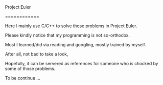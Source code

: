 Project Euler

============

Here I mainly use C/C++ to solve those problems in Project Euler.

Please kindly notice that my programming is not so-orthodox. 

Most I learned/did via reading and googling, mostly trained by myself.

After all, not bad to take a look,

Hopefully, it can be servered as references for someone who is chocked by some of those problems.

To be continue ... 
